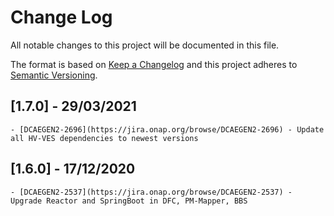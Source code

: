# Change Log
All notable changes to this project will be documented in this file.

The format is based on [Keep a Changelog](http://keepachangelog.com/)
and this project adheres to [Semantic Versioning](http://semver.org/).

## [1.7.0] - 29/03/2021
    - [DCAEGEN2-2696](https://jira.onap.org/browse/DCAEGEN2-2696) - Update all HV-VES dependencies to newest versions    

## [1.6.0] - 17/12/2020
    - [DCAEGEN2-2537](https://jira.onap.org/browse/DCAEGEN2-2537) - Upgrade Reactor and SpringBoot in DFC, PM-Mapper, BBS    
